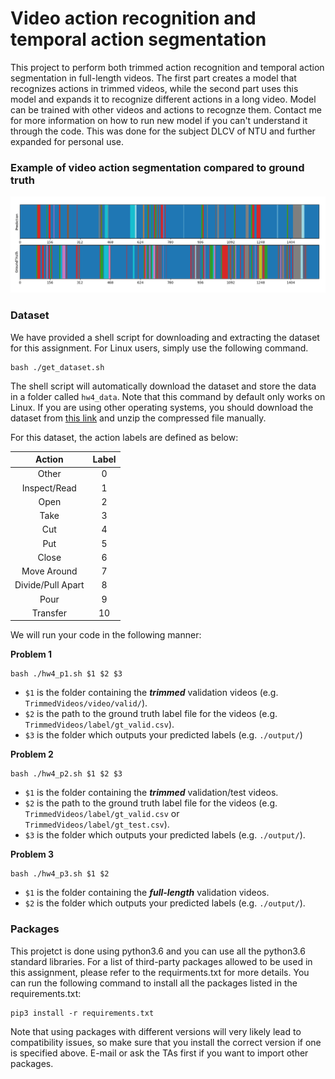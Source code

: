 # Video action recognition and temporal action segmentation

This project to perform both trimmed action recognition and temporal action segmentation in full-length videos.
The first part creates a model that recognizes actions in trimmed videos, while the second part uses this model and expands it to recognize different actions in a long video.
Model can be trained with other videos and actions to recognze them. Contact me for more information on how to run new model if you can't understand it through the code.
This was done for the subject DLCV of NTU and further expanded for personal use.

### Example of video action segmentation compared to ground truth

<img src="example.png" alt="example" class="inline"/>

### Dataset
We have provided a shell script for downloading and extracting the dataset for this assignment. For Linux users, simply use the following command.

    bash ./get_dataset.sh
	
The shell script will automatically download the dataset and store the data in a folder called `hw4_data`. Note that this command by default only works on Linux. If you are using other operating systems, you should download the dataset from [this link](https://drive.google.com/uc?export=download&id=1ncmqWLctmvecIXBdVng5cvbROoTWFSpE) and unzip the compressed file manually.

For this dataset, the action labels are defined as below:

|       Action      | Label |
|:-----------------:|:-----:|
| Other             | 0     |
| Inspect/Read      | 1     |
| Open              | 2     |
| Take              | 3     |
| Cut               | 4     |
| Put               | 5     |
| Close             | 6     |
| Move Around       | 7     |
| Divide/Pull Apart | 8     |
| Pour              | 9     |
| Transfer          | 10    |


We will run your code in the following manner:

**Problem 1**

    bash ./hw4_p1.sh $1 $2 $3
-   `$1` is the folder containing the ***trimmed*** validation videos (e.g. `TrimmedVideos/video/valid/`).
-   `$2` is the path to the ground truth label file for the videos (e.g. `TrimmedVideos/label/gt_valid.csv`).
-   `$3` is the folder which outputs your predicted labels (e.g. `./output/`)

**Problem 2**

    bash ./hw4_p2.sh $1 $2 $3
-   `$1` is the folder containing the ***trimmed*** validation/test videos.
-   `$2` is the path to the ground truth label file for the videos (e.g. `TrimmedVideos/label/gt_valid.csv` or `TrimmedVideos/label/gt_test.csv`).
-   `$3` is the folder which outputs your predicted labels (e.g. `./output/`).

**Problem 3**

    bash ./hw4_p3.sh $1 $2
-   `$1` is the folder containing the ***full-length*** validation videos.
-   `$2` is the folder which outputs your predicted labels (e.g. `./output/`).


### Packages
This projetct is done using python3.6 and you can use all the python3.6 standard libraries. For a list of third-party packages allowed to be used in this assignment, please refer to the requirments.txt for more details.
You can run the following command to install all the packages listed in the requirements.txt:

    pip3 install -r requirements.txt

Note that using packages with different versions will very likely lead to compatibility issues, so make sure that you install the correct version if one is specified above. E-mail or ask the TAs first if you want to import other packages.
